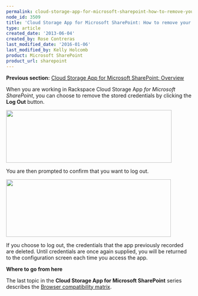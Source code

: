 ```yaml
---
permalink: cloud-storage-app-for-microsoft-sharepoint-how-to-remove-your-credentials-from-the-app/
node_id: 3509
title: 'Cloud Storage App for Microsoft SharePoint: How to remove your credentials from the app'
type: article
created_date: '2013-06-04'
created_by: Rose Contreras
last_modified_date: '2016-01-06'
last_modified_by: Kelly Holcomb
product: Microsoft SharePoint
product_url: sharepoint
---
```


**Previous section:** [Cloud Storage App for Microsoft SharePoint:
Overview](/how-to/cloud-storage-app-for-microsoft-sharepoint-overview)

When you are working in Rackspace Cloud Storage App *for Microsoft
SharePoint*, you can choose to remove the stored credentials by clicking
the **Log Out** button.

<img src="{% asset_path sharepoint/cloud-storage-app-for-microsoft-sharepoint-how-to-remove-your-credentials-from-the-app/Fig%20--%20Logout%20Button.jpg %}" width="449" height="143" />

You are then prompted to confirm that you want to log out.

<img src="{% asset_path sharepoint/cloud-storage-app-for-microsoft-sharepoint-how-to-remove-your-credentials-from-the-app/Fig%20--%20Logout%20Chicken%20Box.jpg %}" width="447" height="156" />

If you choose to log out, the credentials that the app previously
recorded are deleted. Until credentials are once again supplied, you
will be returned to the configuration screen each time you access the
app.

**Where to go from here**

The last topic in the **Cloud Storage App for Microsoft SharePoint**
series describes the [Browser compatibility
matrix](/how-to/cloud-storage-app-for-microsoft-sharepoint-browser-compatibility-matrix).
